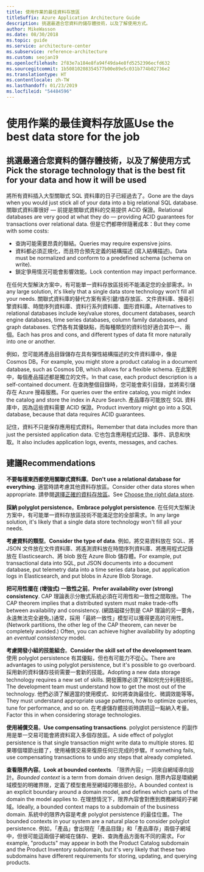 ```yaml
---
title: 使用作業的最佳資料存放區
titleSuffix: Azure Application Architecture Guide
description: 挑選最適合您資料的儲存體技術，以及了解使用方式。
author: MikeWasson
ms.date: 08/30/2018
ms.topic: guide
ms.service: architecture-center
ms.subservice: reference-architecture
ms.custom: seojan19
ms.openlocfilehash: 2f83e7a184e8fa94f49da4e8fd5252396ecfd632
ms.sourcegitcommit: 1b50810208354577b00e89e5c031b774b02736e2
ms.translationtype: HT
ms.contentlocale: zh-TW
ms.lasthandoff: 01/23/2019
ms.locfileid: "54484596"
---
```

# <a name="use-the-best-data-store-for-the-job"></a><span data-ttu-id="3bb2f-103">使用作業的最佳資料存放區</span><span class="sxs-lookup"><span data-stu-id="3bb2f-103">Use the best data store for the job</span></span>

## <a name="pick-the-storage-technology-that-is-the-best-fit-for-your-data-and-how-it-will-be-used"></a><span data-ttu-id="3bb2f-104">挑選最適合您資料的儲存體技術，以及了解使用方式</span><span class="sxs-lookup"><span data-stu-id="3bb2f-104">Pick the storage technology that is the best fit for your data and how it will be used</span></span>

<span data-ttu-id="3bb2f-105">將所有資料插入大型關聯式 SQL 資料庫的日子已經過去了。</span><span class="sxs-lookup"><span data-stu-id="3bb2f-105">Gone are the days when you would just stick all of your data into a big relational SQL database.</span></span> <span data-ttu-id="3bb2f-106">關聯式資料庫很好 &mdash; 前提是關聯式資料的交易提供 ACID 保證。</span><span class="sxs-lookup"><span data-stu-id="3bb2f-106">Relational databases are very good at what they do &mdash; providing ACID guarantees for transactions over relational data.</span></span> <span data-ttu-id="3bb2f-107">但是它們都帶伴隨著成本：</span><span class="sxs-lookup"><span data-stu-id="3bb2f-107">But they come with some costs:</span></span>

- <span data-ttu-id="3bb2f-108">查詢可能需要昂貴的聯結。</span><span class="sxs-lookup"><span data-stu-id="3bb2f-108">Queries may require expensive joins.</span></span>
- <span data-ttu-id="3bb2f-109">資料都必須正規化，而且符合預先定義的結構描述 (寫入結構描述)。</span><span class="sxs-lookup"><span data-stu-id="3bb2f-109">Data must be normalized and conform to a predefined schema (schema on write).</span></span>
- <span data-ttu-id="3bb2f-110">鎖定爭用情況可能會影響效能。</span><span class="sxs-lookup"><span data-stu-id="3bb2f-110">Lock contention may impact performance.</span></span>

<span data-ttu-id="3bb2f-111">在任何大型解決方案中，有可能單一資料存放區技術不能滿足您的全部需求。</span><span class="sxs-lookup"><span data-stu-id="3bb2f-111">In any large solution, it's likely that a single data store technology won't fill all your needs.</span></span> <span data-ttu-id="3bb2f-112">關聯式資料庫的替代方案有索引鍵/值存放區、文件資料庫、搜尋引擎資料庫、時間序列資料庫、資料行系列資料庫、圖形資料庫。</span><span class="sxs-lookup"><span data-stu-id="3bb2f-112">Alternatives to relational databases include key/value stores, document databases, search engine databases, time series databases, column family databases, and graph databases.</span></span> <span data-ttu-id="3bb2f-113">它們各有其優缺點，而每種類型的資料恰好適合其中一、兩個。</span><span class="sxs-lookup"><span data-stu-id="3bb2f-113">Each has pros and cons, and different types of data fit more naturally into one or another.</span></span>

<span data-ttu-id="3bb2f-114">例如，您可能將產品目錄儲存在具有彈性結構描述的文件資料庫中，像是 Cosmos DB。</span><span class="sxs-lookup"><span data-stu-id="3bb2f-114">For example, you might store a product catalog in a document database, such as Cosmos DB, which allows for a flexible schema.</span></span> <span data-ttu-id="3bb2f-115">在此案例中，每個產品描述都是獨立的文件。</span><span class="sxs-lookup"><span data-stu-id="3bb2f-115">In that case, each product description is a self-contained document.</span></span> <span data-ttu-id="3bb2f-116">在查詢整個目錄時，您可能會索引目錄，並將索引儲存在 Azure 搜尋服務。</span><span class="sxs-lookup"><span data-stu-id="3bb2f-116">For queries over the entire catalog, you might index the catalog and store the index in Azure Search.</span></span> <span data-ttu-id="3bb2f-117">產品庫存可能放在 SQL 資料庫中，因為這些資料需要 ACID 保證。</span><span class="sxs-lookup"><span data-stu-id="3bb2f-117">Product inventory might go into a SQL database, because that data requires ACID guarantees.</span></span>

<span data-ttu-id="3bb2f-118">記住，資料不只是保存應用程式資料。</span><span class="sxs-lookup"><span data-stu-id="3bb2f-118">Remember that data includes more than just the persisted application data.</span></span> <span data-ttu-id="3bb2f-119">它也包含應用程式記錄、事件、訊息和快取。</span><span class="sxs-lookup"><span data-stu-id="3bb2f-119">It also includes application logs, events, messages, and caches.</span></span>

## <a name="recommendations"></a><span data-ttu-id="3bb2f-120">建議</span><span class="sxs-lookup"><span data-stu-id="3bb2f-120">Recommendations</span></span>

<span data-ttu-id="3bb2f-121">**不要每樣東西都使用關聯式資料庫**。</span><span class="sxs-lookup"><span data-stu-id="3bb2f-121">**Don't use a relational database for everything**.</span></span> <span data-ttu-id="3bb2f-122">適當時請考慮其他資料存放區。</span><span class="sxs-lookup"><span data-stu-id="3bb2f-122">Consider other data stores when appropriate.</span></span> <span data-ttu-id="3bb2f-123">請參閱[選擇正確的資料存放區][data-store-overview]。</span><span class="sxs-lookup"><span data-stu-id="3bb2f-123">See [Choose the right data store][data-store-overview].</span></span>

<span data-ttu-id="3bb2f-124">**採納 polyglot persistence**。</span><span class="sxs-lookup"><span data-stu-id="3bb2f-124">**Embrace polyglot persistence**.</span></span> <span data-ttu-id="3bb2f-125">在任何大型解決方案中，有可能單一資料存放區技術不能滿足您的全部需求。</span><span class="sxs-lookup"><span data-stu-id="3bb2f-125">In any large solution, it's likely that a single data store technology won't fill all your needs.</span></span>

<span data-ttu-id="3bb2f-126">**考慮資料的類型**。</span><span class="sxs-lookup"><span data-stu-id="3bb2f-126">**Consider the type of data**.</span></span> <span data-ttu-id="3bb2f-127">例如，將交易資料放在 SQL、將 JSON 文件放在文件資料庫、將遙測資料放在時間序列資料庫、將應用程式記錄放在 Elasticsearch、將 blob 放在 Azure Blob 儲存體。</span><span class="sxs-lookup"><span data-stu-id="3bb2f-127">For example, put transactional data into SQL, put JSON documents into a document database, put telemetry data into a time series data base, put application logs in Elasticsearch, and put blobs in Azure Blob Storage.</span></span>

<span data-ttu-id="3bb2f-128">**把可用性擺在 (增強式) 一致性之前**。</span><span class="sxs-lookup"><span data-stu-id="3bb2f-128">**Prefer availability over (strong) consistency**.</span></span> <span data-ttu-id="3bb2f-129">CAP 理論表示分散式系統必須在可用性和一致性之間取捨。</span><span class="sxs-lookup"><span data-stu-id="3bb2f-129">The CAP theorem implies that a distributed system must make trade-offs between availability and consistency.</span></span> <span data-ttu-id="3bb2f-130">(網路磁碟分割是 CAP 理論的另一要角，永遠無法完全避免。)通常，採用「最終一致性」模型可以獲得更高的可用性。</span><span class="sxs-lookup"><span data-stu-id="3bb2f-130">(Network partitions, the other leg of the CAP theorem, can never be completely avoided.) Often, you can achieve higher availability by adopting an *eventual consistency* model.</span></span>

<span data-ttu-id="3bb2f-131">**考慮開發小組的技能組合**。</span><span class="sxs-lookup"><span data-stu-id="3bb2f-131">**Consider the skill set of the development team**.</span></span> <span data-ttu-id="3bb2f-132">使用 polyglot persistence 有其優點，但也有可能力不從心。</span><span class="sxs-lookup"><span data-stu-id="3bb2f-132">There are advantages to using polyglot persistence, but it's possible to go overboard.</span></span> <span data-ttu-id="3bb2f-133">採用新的資料儲存技術需要一套新的技能。</span><span class="sxs-lookup"><span data-stu-id="3bb2f-133">Adopting a new data storage technology requires a new set of skills.</span></span> <span data-ttu-id="3bb2f-134">開發團隊必須了解如何充分利用技術。</span><span class="sxs-lookup"><span data-stu-id="3bb2f-134">The development team must understand how to get the most out of the technology.</span></span> <span data-ttu-id="3bb2f-135">他們必須了解適當的使用模式、如何將查詢最佳化、微調效能等等。</span><span class="sxs-lookup"><span data-stu-id="3bb2f-135">They must understand appropriate usage patterns, how to optimize queries, tune for performance, and so on.</span></span> <span data-ttu-id="3bb2f-136">在考慮儲存體技術時請把這一點納入考量。</span><span class="sxs-lookup"><span data-stu-id="3bb2f-136">Factor this in when considering storage technologies.</span></span>

<span data-ttu-id="3bb2f-137">**使用補償交易**。</span><span class="sxs-lookup"><span data-stu-id="3bb2f-137">**Use compensating transactions**.</span></span> <span data-ttu-id="3bb2f-138">polyglot persistence 的副作用是單一交易可能會將資料寫入多個存放區。</span><span class="sxs-lookup"><span data-stu-id="3bb2f-138">A side effect of polyglot persistence is that single transaction might write data to multiple stores.</span></span> <span data-ttu-id="3bb2f-139">如果哪個環節出錯了，使用補償交易來復原任何已完成的步驟。</span><span class="sxs-lookup"><span data-stu-id="3bb2f-139">If something fails, use compensating transactions to undo any steps that already completed.</span></span>

<span data-ttu-id="3bb2f-140">**查看限界內容**。</span><span class="sxs-lookup"><span data-stu-id="3bb2f-140">**Look at bounded contexts**.</span></span> <span data-ttu-id="3bb2f-141">「限界內容」一詞來自網域導向設計。</span><span class="sxs-lookup"><span data-stu-id="3bb2f-141">*Bounded context* is a term from domain driven design.</span></span> <span data-ttu-id="3bb2f-142">限界內容是環繞網域模型的明確界限，定義了模型套用至網域的哪些部分。</span><span class="sxs-lookup"><span data-stu-id="3bb2f-142">A bounded context is an explicit boundary around a domain model, and defines which parts of the domain the model applies to.</span></span> <span data-ttu-id="3bb2f-143">在理想情況下，限界內容會對應到商務網域的子網域。</span><span class="sxs-lookup"><span data-stu-id="3bb2f-143">Ideally, a bounded context maps to a subdomain of the business domain.</span></span> <span data-ttu-id="3bb2f-144">系統中的限界內容是考慮 polyglot persistence 的最佳位置。</span><span class="sxs-lookup"><span data-stu-id="3bb2f-144">The bounded contexts in your system are a natural place to consider polyglot persistence.</span></span> <span data-ttu-id="3bb2f-145">例如，「產品」會出現在「產品目錄」和「產品庫存」兩個子網域中，但很可能這兩個子網域在儲存、更新、查詢產品方面有不同的需求。</span><span class="sxs-lookup"><span data-stu-id="3bb2f-145">For example, "products" may appear in both the Product Catalog subdomain and the Product Inventory subdomain, but it's very likely that these two subdomains have different requirements for storing, updating, and querying products.</span></span>

[data-store-overview]: ../technology-choices/data-store-overview.md

